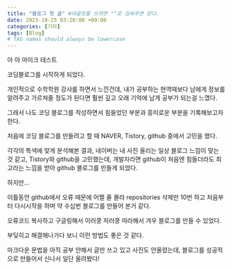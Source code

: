 ```yaml
---
title: "블로그 첫 글" #대괄호를 쓰려면 ""로 감싸주면 된다.
date: 2023-10-25 03:20:00 +09:00
categories: [기타]
tags: [Blog]     
# TAG names should always be lowercase
---
```


아 아 마이크 테스트

코딩블로그를 시작하게 되었다.

개인적으로 수학학원 강사를 하면서 느낀건데, 내가 공부하는 현역때보다 남에게 정보를 알려주고 가르쳐줄 정도가 된다면 훨씬 깊고 오래 기억에 남게 공부가 되는걸 느꼈다.

그래서 나도 코딩 블로그를 작성하면서 힘들었던 부분과 흥미로운 부분을 기록해보고자 한다.

처음에 코딩 블로그를 만들려고 할 때 NAVER, Tistory, github 중에서 고민을 했다.

각각의 특색에 맞게 분석해본 결과, 네이버는 내 사진 올리는 일상 블로그 느낌이 맞는 것 같고, Tistory와 github을 고민했는데, 개발자라면 github이 처음엔 힘들더라도 최고라는 느낌을 받아 github 블로그를 만들게 되었다.

하지만...

이틀동안 github에서 오류 때문에 어쩔 줄 몰라 repositories 삭제만 10번 하고 처음부터 다시시작을 하며 약 수십번 블로그를 만들어 본거 같다.

오류코드 복사하고 구글링해서 이러쿵 저러쿵 따라해서 겨우 블로그를 만들 수 있었다.

부딪히고 해결해나가다 보니 이런 방법도 좋은 것 같다.

마크다운 문법을 아직 공부 안해서 글만 쓰고 있고 사진도 안올렸는데, 블로그를 성공적으로 만들어서 신나서 일단 올려봤다!

